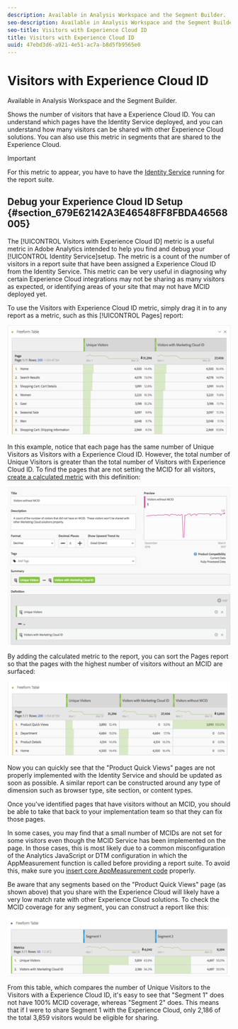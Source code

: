 ```yaml
---
description: Available in Analysis Workspace and the Segment Builder.
seo-description: Available in Analysis Workspace and the Segment Builder.
seo-title: Visitors with Experience Cloud ID
title: Visitors with Experience Cloud ID
uuid: 47ebd3d6-a921-4e51-ac7a-b8d5fb9565e0
---
```


# Visitors with Experience Cloud ID

Available in Analysis Workspace and the Segment Builder.

Shows the number of visitors that have a Experience Cloud ID. You can understand which pages have the Identity Service deployed, and you can understand how many visitors can be shared with other Experience Cloud solutions. You can also use this metric in segments that are shared to the Experience Cloud.

>[!IMPORTANT]
>
>For this metric to appear, you have to have the [Identity Service](https://marketing.adobe.com/resources/help/en_US/mcvid/) running for the report suite.

## Debug your Experience Cloud ID Setup {#section_679E62142A3E46548FF8FBDA46568005}

The [!UICONTROL Visitors with Experience Cloud ID] metric is a useful metric in Adobe Analytics intended to help you find and debug your [!UICONTROL Identity Service]setup. The metric is a count of the number of visitors in a report suite that have been assigned a Experience Cloud ID from the Identity Service. This metric can be very useful in diagnosing why certain Experience Cloud integrations may not be sharing as many visitors as expected, or identifying areas of your site that may not have MCID deployed yet.

To use the Visitors with Experience Cloud ID metric, simply drag it in to any report as a metric, such as this [!UICONTROL Pages] report:

![](assets/metric-mcvid1.png)

In this example, notice that each page has the same number of Unique Visitors as Visitors with a Experience Cloud ID. However, the total number of Unique Visitors is greater than the total number of Visitors with Experience Cloud ID. To find the pages that are not setting the MCID for all visitors, [create a calculated metric](https://marketing.adobe.com/resources/help/en_US/analytics/calcmetrics/cm_build_metrics.html) with this definition:

![](assets/metric-mcvid2.png)

By adding the calculated metric to the report, you can sort the Pages report so that the pages with the highest number of visitors without an MCID are surfaced:

![](assets/metric-mcvid3.png)

Now you can quickly see that the "Product Quick Views" pages are not properly implemented with the Identity Service and should be updated as soon as possible. A similar report can be constructed around any type of dimension such as browser type, site section, or content types.

Once you've identified pages that have visitors without an MCID, you should be able to take that back to your implementation team so that they can fix those pages.

In some cases, you may find that a small number of MCIDs are not set for some visitors even though the MCID Service has been implemented on the page. In those cases, this is most likely due to a common misconfiguration of the Analytics JavaScript or DTM configuration in which the AppMeasurement function is called before providing a report suite. To avoid this, make sure you [insert core AppMeasurement code](https://marketing.adobe.com/resources/help/en_US/sc/implement/dtm/t_appmeasurement-code.html) properly.

Be aware that any segments based on the "Product Quick Views" page (as shown above) that you share with the Experience Cloud will likely have a very low match rate with other Experience Cloud solutions. To check the MCID coverage for any segment, you can construct a report like this:

![](assets/metric-mcvid4.png)

From this table, which compares the number of Unique Visitors to the Visitors with a Experience Cloud ID, it's easy to see that "Segment 1" does not have 100% MCID coverage, whereas "Segment 2" does. This means that if I were to share Segment 1 with the Experience Cloud, only 2,186 of the total 3,859 visitors would be eligible for sharing.
